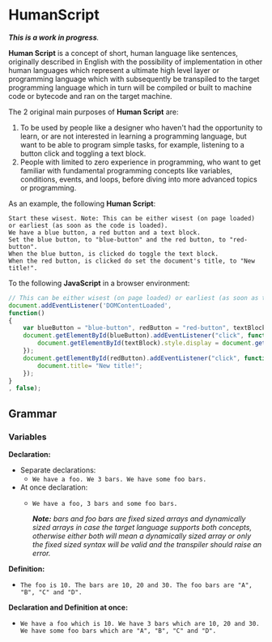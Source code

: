 # HumanScript

_**This is a work in progress**._

**Human Script** is a concept of short, human language like sentences, originally described in English with the possibility of implementation in other human languages which represent a ultimate high level layer or programming language which with subsequently be transpiled to the target programming language which in turn will be compiled or built to machine code or bytecode and ran on the target machine.


The 2 original main purposes of **Human Script** are:
1. To be used by people like a designer who haven't had the opportunity to learn, or are not interested in learning a programming language, but want to be able to program simple tasks, for example, listening to a button click and toggling a text block.
2. People with limited to zero experience in programming, who want to get familiar with fundamental programming concepts like variables, conditions, events, and loops, before diving into more advanced topics or programming.

As an example, the following **Human Script**:

```
Start these wisest. Note: This can be either wisest (on page loaded) or earliest (as soon as the code is loaded).
We have a blue button, a red button and a text block.
Set the blue button, to "blue-button" and the red button, to "red-button".
When the blue button, is clicked do toggle the text block.
When the red button, is clicked do set the document's title, to "New title!".
```

To the following **JavaScript** in a browser environment:

```JavaScript
// This can be either wisest (on page loaded) or earliest (as soon as the code is loaded).
document.addEventListener('DOMContentLoaded', 
function()
{
    var blueButton = "blue-button", redButton = "red-button", textBlock = "text-block";
    document.getElementById(blueButton).addEventListener("click", function(){
        document.getElementById(textBlock).style.display = document.getElementById(textBlock).style.display === "none" ? "" : "none";
    });
    document.getElementById(redButton).addEventListener("click", function(){
        document.title= "New title!";
    });
}
, false);
```

## Grammar

### Variables

**Declaration:**
* Separate declarations:
    * `We have a foo. We 3 bars. We have some foo bars.`
* At once declaration:
    * `We have a foo, 3 bars and some foo bars.`

        _**Note:** bars and foo bars are fixed sized arrays and dynamically sized arrays in case the target language supports both concepts, otherwise either both will mean a dynamically sized array or only the fixed sized syntax will be valid and the transpiler should raise an error._

**Definition:**
* `The foo is 10. The bars are 10, 20 and 30. The foo bars are "A", "B", "C" and "D".`

**Declaration and Definition at once:**
* `We have a foo which is 10. We have 3 bars which are 10, 20 and 30. We have some foo bars which are "A", "B", "C" and "D".`